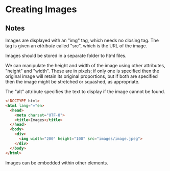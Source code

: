 # Creating Images

## Notes

Images are displayed with an "img" tag, which needs no closing tag. The tag is given an _attribute_ called "src", which is the URL of the image.

Images should be stored in a separate folder to html files.

We can manipulate the height and width of the image using other attributes, "height" and "width". These are in pixels; if only one is specified then the original image will retain its original proportions, but if both are specified then the image might be stretched or squashed, as appropriate.

The "alt" attribute specifies the text to display if the image cannot be found.

```html
<!DOCTYPE html>
<html lang="="en>
  <head>
    <meta charset="UTF-8">
    <title>Images</title>
  </head>
  <body>
    <div>
      <img width="200" height="100" src="images/image.jpeg">
    </div>
  </body>
</html>
```

Images can be embedded within other elements.